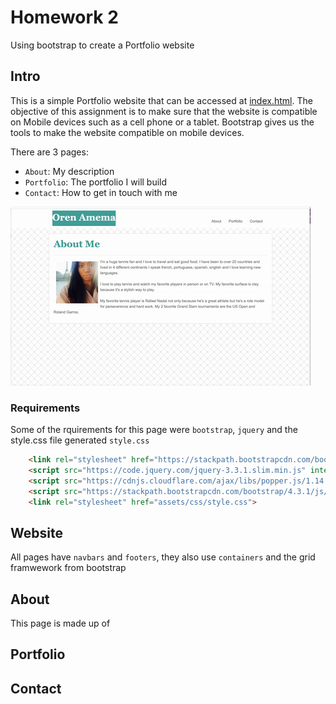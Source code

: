 # Homework 2
Using bootstrap to create a Portfolio website 

## Intro

This is a simple Portfolio website that can be accessed at [index.html](index.htlm).
The objective of this assignment is to make sure that the website is compatible on Mobile devices such as a cell phone or a tablet. Bootstrap gives us the tools to make the website compatible on mobile devices. 

There are 3 pages:
* `About`: My description
* `Portfolio`: The portfolio I will build
* `Contact`: How to get in touch with me

![alt text](https://github.com/orenamema/Mysecondhomework/raw/master/assets/images/demoGIf.gif)

### Requirements
Some of the rquirements for this page were `bootstrap`, `jquery` and the style.css file generated `style.css`

```html
    <link rel="stylesheet" href="https://stackpath.bootstrapcdn.com/bootstrap/4.3.1/css/bootstrap.min.css" integrity="sha384-ggOyR0iXCbMQv3Xipma34MD+dH/1fQ784/j6cY/iJTQUOhcWr7x9JvoRxT2MZw1T" crossorigin="anonymous">
    <script src="https://code.jquery.com/jquery-3.3.1.slim.min.js" integrity="sha384-q8i/X+965DzO0rT7abK41JStQIAqVgRVzpbzo5smXKp4YfRvH+8abtTE1Pi6jizo" crossorigin="anonymous"></script>
    <script src="https://cdnjs.cloudflare.com/ajax/libs/popper.js/1.14.7/umd/popper.min.js" integrity="sha384-UO2eT0CpHqdSJQ6hJty5KVphtPhzWj9WO1clHTMGa3JDZwrnQq4sF86dIHNDz0W1" crossorigin="anonymous"></script>
    <script src="https://stackpath.bootstrapcdn.com/bootstrap/4.3.1/js/bootstrap.min.js" integrity="sha384-JjSmVgyd0p3pXB1rRibZUAYoIIy6OrQ6VrjIEaFf/nJGzIxFDsf4x0xIM+B07jRM" crossorigin="anonymous"></script>
    <link rel="stylesheet" href="assets/css/style.css"> 
```

## Website

All pages have `navbars` and `footers`, they also use `containers` and the grid framwework from bootstrap

## About 

This page is made up of 

## Portfolio 


## Contact